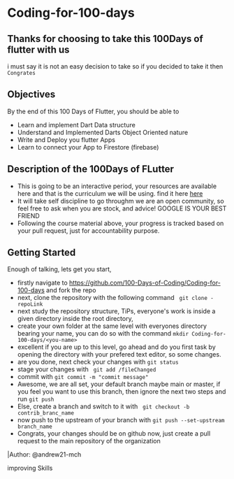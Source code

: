 # Coding-for-100-days
## Thanks for choosing to take this 100Days of flutter with us
i must say it is not an easy decision to take so if you decided to take it then ``` Congrates ```

## Objectives
By the end of this 100 Days of Flutter, you should be able to
- Learn and implement Dart Data structure
- Understand and Implemented Darts Object Oriented nature
- Write and Deploy you flutter Apps
- Learn to connect your App to Firestore (firebase)
## Description of the 100Days of FLutter
- This is going to be an interactive period, your resources are available here and that is the curriculum we will be using. find it here <a href="https://www.educative.io/courses/learn-dart-first-step-to-flutter/">here</a>
- It will take self discipline to go throughm we are an open community, so feel free to ask when you are stock, and advice! GOOGLE IS YOUR BEST FRIEND
- Following the course material above, your progress is tracked based on your pull request, just for accountability purpose.

## Getting Started
Enough of talking, lets get you start,
- firstly navigate to <a href="https://github.com/100-Days-of-Coding/Coding-for-100-days"> https://github.com/100-Days-of-Coding/Coding-for-100-days </a> and fork the repo
- next, clone the repository with the following command
        ``` 
        git clone -repoLink 
        ```
- next study the repository structure, TiPs, everyone's work is inside a given directory inside the root directory,
- create your own folder at the same level with everyones directory bearing your name, you can do so with the command
        ```
            mkdir Coding-for-100-days/<you-name>
        ```
- excellent if you are up to this level, go ahead and do you first task by opening the directory with your prefered text editor, so some changes.
- are you done, next check your changes with 
        ```
            git status
        ```
- stage your changes with 
        ``` 
            git add /fileChanged
        ```
- commit with 
        ```
            git commit -m "commit message"
        ```
- Awesome, we are all set, your default branch maybe main or master, if you feel you want to use this branch, then ignore the next two steps and run
        ```
            git push
        ```
- Else, create a branch and switch to it with
        ``` 
            git checkout -b contrib_branc_name
        ```
- now push to the upstream of your branch with 
        ```
            git push --set-upstream branch_name
        ```
- Congrats, your changes should be on github now, just create a pull request to the main repository of the organization

|Author: @andrew21-mch




improving Skills
